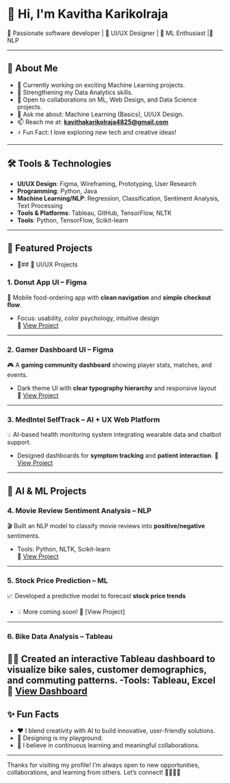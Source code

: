 # 👋 Hi, I'm Kavitha Karikolraja

🚀 Passionate software developer | 🎨 UI/UX Designer | 🤖 ML Enthusiast |🤖 NLP 

---

## 🧠 About Me

- 🔭 Currently working on exciting Machine Learning projects.
- 🌱 Strengthening my Data Analytics skills.
- 👯 Open to collaborations on ML, Web Design, and Data Science projects.
- 💬 Ask me about: Machine Learning (Basics), UI/UX Design.
- 📫 Reach me at: **kavithakarikolraja4825@gmail.com**
- ⚡ Fun Fact: I love exploring new tech and creative ideas!

---

## 🛠️ Tools & Technologies

- **UI/UX Design**: Figma, Wireframing, Prototyping, User Research  
- **Programming**: Python, Java  
- **Machine Learning/NLP**: Regression, Classification, Sentiment Analysis, Text Processing  
- **Tools & Platforms**: Tableau, GitHub, TensorFlow, NLTK  
- **Tools**: Python, TensorFlow, Scikit-learn 

---


## 📂 Featured Projects

- 🎯## 🎨 UI/UX Projects

### 1. Donut App UI – Figma
🍩 Mobile food-ordering app with **clean navigation** and **simple checkout flow**.  
- Focus: usability, color psychology, intuitive design  
🔗 [View Project](https://www.figma.com/design/jOt2vC2etD14Pv4rXo86Uw/donut?node-id=0-1)

---

### 2. Gamer Dashboard UI – Figma
🎮 A **gaming community dashboard** showing player stats, matches, and events.  
- Dark theme UI with **clear typography hierarchy** and responsive layout  
🔗 [View Project](https://www.figma.com/design/w9GIqfeF7hc1Wjty8d0SRk/gamer?node-id=0-1)

---

### 3. MedIntel SelfTrack – AI + UX Web Platform
💡 AI-based health monitoring system integrating wearable data and chatbot support.  
- Designed dashboards for **symptom tracking** and **patient interaction**.
  🔗 [View Project](https://github.com/Kavithakarikolraja/MedIntel)

---

## 🤖 AI & ML Projects

### 4. Movie Review Sentiment Analysis – NLP
🎬 Built an NLP model to classify movie reviews into **positive/negative** sentiments.  
- Tools: Python, NLTK, Scikit-learn  
 🔗 [View Project](https://github.com/Kavithakarikolraja/movie_review_analysis)
---

### 5. Stock Price Prediction – ML
📈 Developed a predictive model to forecast **stock price trends**
- 💡 More coming soon!
🔗 [View Project]
---

### 6. Bike Data Analysis – Tableau
🚴‍♂️ Created an interactive Tableau dashboard to visualize bike sales, customer demographics, and commuting patterns.
-Tools: Tableau, Excel
 🔗 [View Dashboard](https://github.com/Kavithakarikolraja/Bike-data-analysis)
---

## ✨ Fun Facts

- ❤️ I blend creativity with AI to build innovative, user-friendly solutions.
- 🎨 Designing is my playground.
- 🧩 I believe in continuous learning and meaningful collaborations.

---

Thanks for visiting my profile! I’m always open to new opportunities, collaborations, and learning from others. Let’s connect! 👨‍💻🚀💬
